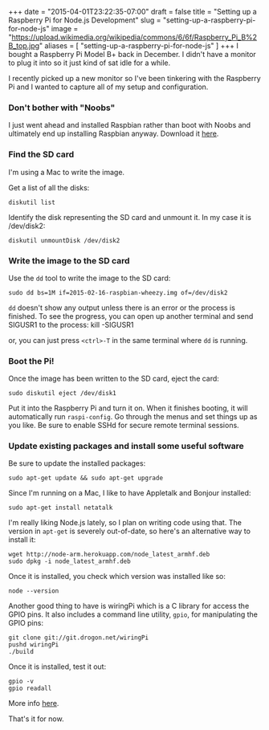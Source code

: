 +++
date = "2015-04-01T23:22:35-07:00"
draft = false
title = "Setting up a Raspberry Pi for Node.js Development"
slug = "setting-up-a-raspberry-pi-for-node-js"
image = "https://upload.wikimedia.org/wikipedia/commons/6/6f/Raspberry_Pi_B%2B_top.jpg"
aliases = [
	"setting-up-a-raspberry-pi-for-node-js"
]
+++
I bought a Raspberry Pi Model B+ back in December. I didn't have a monitor to plug it into so it just kind of sat idle for a while.

I recently picked up a new monitor so I've been tinkering with the Raspberry Pi and I wanted to capture all of my setup and configuration.

### Don't bother with "Noobs"
I just went ahead and installed Raspbian rather than boot with Noobs and ultimately end up installing Raspbian anyway. Download it [here](http://www.raspberrypi.org/downloads/).

### Find the SD card
I'm using a Mac to write the image.

Get a list of all the disks:

    diskutil list
Identify the disk representing the SD card and unmount it. In my case it is /dev/disk2:

    diskutil unmountDisk /dev/disk2
    
### Write the image to the SD card

Use the `dd` tool to write the image to the SD card:

    sudo dd bs=1M if=2015-02-16-raspbian-wheezy.img of=/dev/disk2

`dd` doesn't show any output unless there is an error or the process is finished. To see the progress, you can open up another terminal and send SIGUSR1 to the process:
    kill -SIGUSR1 <pid>

or, you can just press `<ctrl>-T` in the same terminal where `dd` is running.

### Boot the Pi!

Once the image has been written to the SD card, eject the card:

    sudo diskutil eject /dev/disk1
    
Put it into the Raspberry Pi and turn it on. When it finishes booting, it will automatically run `raspi-config`. Go through the menus and set things up as you like. Be sure to enable SSHd for secure remote terminal sessions.

### Update existing packages and install some useful software
Be sure to update the installed packages:

    sudo apt-get update && sudo apt-get upgrade

Since I'm running on a Mac, I like to have Appletalk and Bonjour installed:

    sudo apt-get install netatalk

I'm really liking Node.js lately, so I plan on writing code using that. The version in `apt-get` is severely out-of-date, so here's an alternative way to install it:

    wget http://node-arm.herokuapp.com/node_latest_armhf.deb
    sudo dpkg -i node_latest_armhf.deb

Once it is installed, you check which version was installed like so:

    node --version

Another good thing to have is wiringPi which is a C library for access the GPIO pins. It also includes a command line utility, `gpio`, for manipulating the GPIO pins:

    git clone git://git.drogon.net/wiringPi
    pushd wiringPi
    ./build

Once it is installed, test it out:

    gpio -v
    gpio readall

More info [here](http://wiringpi.com/download-and-install/).

That's it for now.